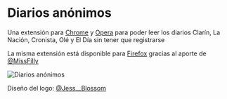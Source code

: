 Diarios anónimos
================

Una extensión para [Chrome](https://chrome.google.com/webstore/detail/diarios-an%C3%B3nimos/afkcafjohadnopckhbcopklmeknjcgkg) y [Opera](https://addons.opera.com/en/extensions/details/diarios-anonimos-clarin-y-la-nacion/?display=es) para poder leer los diarios Clarín, La Nación, Cronista, Olé y El Día sin tener que registrarse

La misma extensión está disponible para [Firefox](https://addons.mozilla.org/es/firefox/addon/diarios-anonimos/) gracias al aporte de [@MissFilly](https://github.com/MissFilly/diarios-anonimos-firefox)

![Diarios anónimos](https://raw.githubusercontent.com/wacko/diarios-anonimos/master/images/banner-640x400.png)

Diseño del logo: [@Jess__Blossom](https://twitter.com/Jess__Blossom)
